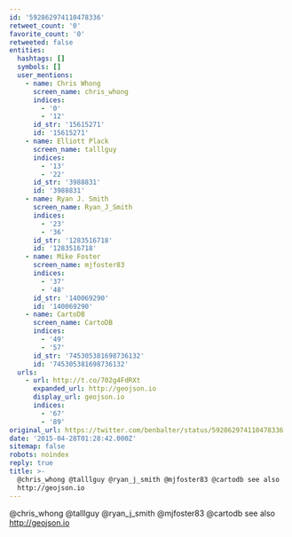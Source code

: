 ```yaml
---
id: '592862974110478336'
retweet_count: '0'
favorite_count: '0'
retweeted: false
entities:
  hashtags: []
  symbols: []
  user_mentions:
    - name: Chris Whong
      screen_name: chris_whong
      indices:
        - '0'
        - '12'
      id_str: '15615271'
      id: '15615271'
    - name: Elliott Plack
      screen_name: talllguy
      indices:
        - '13'
        - '22'
      id_str: '3988831'
      id: '3988831'
    - name: Ryan J. Smith
      screen_name: Ryan_J_Smith
      indices:
        - '23'
        - '36'
      id_str: '1283516718'
      id: '1283516718'
    - name: Mike Foster
      screen_name: mjfoster83
      indices:
        - '37'
        - '48'
      id_str: '140069290'
      id: '140069290'
    - name: CartoDB
      screen_name: CartoDB
      indices:
        - '49'
        - '57'
      id_str: '745305381698736132'
      id: '745305381698736132'
  urls:
    - url: http://t.co/702g4FdRXt
      expanded_url: http://geojson.io
      display_url: geojson.io
      indices:
        - '67'
        - '89'
original_url: https://twitter.com/benbalter/status/592862974110478336
date: '2015-04-28T01:28:42.000Z'
sitemap: false
robots: noindex
reply: true
title: >-
  @chris_whong @talllguy @ryan_j_smith @mjfoster83 @cartodb see also
  http://geojson.io
---
```


@chris_whong @talllguy @ryan_j_smith @mjfoster83 @cartodb see also http://geojson.io
